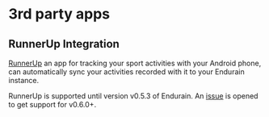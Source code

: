 # 3rd party apps

## RunnerUp Integration

[RunnerUp](https://github.com/jonasoreland/runnerup) an app for tracking your sport activities with your Android phone, can automatically sync your activities recorded with it to your Endurain instance.

RunnerUp is supported until version v0.5.3 of Endurain. An [issue](https://github.com/jonasoreland/runnerup/issues/1205) is opened to get support for v0.6.0+.